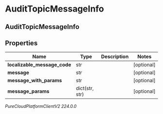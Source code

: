 # AuditTopicMessageInfo

## AuditTopicMessageInfo

## Properties

|Name | Type | Description | Notes|
|------------ | ------------- | ------------- | -------------|
| **localizable_message_code** | str |  | [optional] |
| **message** | str |  | [optional] |
| **message_with_params** | str |  | [optional] |
| **message_params** | dict(str, str) |  | [optional] |



_PureCloudPlatformClientV2 224.0.0_
